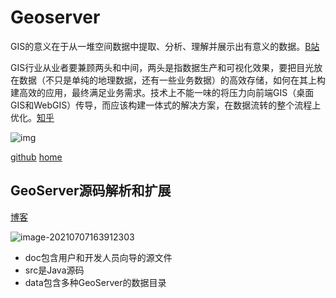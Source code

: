 # Geoserver

GIS的意义在于从一堆空间数据中提取、分析、理解并展示出有意义的数据。[B站](https://www.bilibili.com/video/BV14k4y1R749)

GIS行业从业者要兼顾两头和中间，两头是指数据生产和可视化效果，要把目光放在数据（不只是单纯的地理数据，还有一些业务数据）的高效存储，如何在其上构建高效的应用，最终满足业务需求。技术上不能一味的将压力向前端GIS（桌面GIS和WebGIS）传导，而应该构建一体式的解决方案，在数据流转的整个流程上优化。[知乎](https://zhuanlan.zhihu.com/p/87894011)

![img](https://github.com/geoserver/geoserver/raw/main/doc/en/themes/geoserver/static/GeoServer_500.png)

[github](https://github.com/geoserver/geoserver) [home](http://geoserver.org/)

## GeoServer源码解析和扩展

[博客](https://www.cnblogs.com/sillyemperor/archive/2011/01/05/1926093.html)



![image-20210707163912303](http://111.229.14.128:9001/wutian/image-20210707163912303.png)

- doc包含用户和开发人员向导的源文件
- src是Java源码
- data包含多种GeoServer的数据目录

